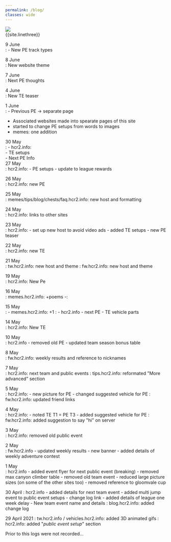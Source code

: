 ```yaml
---
permalink: /blog/
classes: wide
---    
```


![](https://cdn.discordapp.com/attachments/806343355264401478/837569890357346334/image0.png)   
{{site.linethree}}  

9 June  
: - New PE track types  

8 June   
: New website theme

7 June   
: Next PE thoughts

4 June     
: New TE teaser 

1 June   
: - Previous PE -> separate page  
- Associated websites made into spearate pages of this site   
- started to change PE setups from words to images  
- memes: one addition  

30 May  
: - hcr2.info:  
	- TE setups  
	- Next PE Info  
27 May  
: hcr2.info: 
	- PE setups 
	- update to league rewards
	
26 May    
: hcr2.info: new PE

25 May  
: memes/tips/blog/chests/faq.hcr2.info: new host and formatting

24 May  
: hcr2.info: links to other sites

23 May  
: hcr2.info: 
	- set up new host to avoid video ads 
	- added TE setups 
	- new PE teaser

22 May  
: hcr2.info: new TE

21 May  
: tw.hcr2.info: new host and theme
: fw.hcr2.info: new host and theme

19 May  
: hcr2.info: New Pe

16 May  
: memes.hcr2.info: +poems
-:

15 May  
: - memes.hcr2.info: +1
: - hcr2.info
	- next PE
	- TE vehicle parts

14 May  
: hcr2.info: New TE

10 May  
: hcr2.info
	- removed old PE
	- updated team season bonus table

8 May  
: fw.hcr2.info: weekly results and reference to nicknames

7 May  
: hcr2.info: next team and public events
: tips.hcr2.info: reformated "More advanced" section

5 May  
: hcr2.info: 
	- new picture for PE
	- changed suggested vehicle for PE
: fw.hcr2.info: updated friend links

4 May   
: hcr2.info: 
 	- noted TE T1 = PE T3
	- added suggested vehicle for PE
: fw.hcr2.info: added suggestion to say "hi" on server

3 May   
: hcr2.info: removed old public event

2 May   
: fw.hcr2.info
	- updated weekly results
	- new banner
	- added details of weekly adventure contest

1 May   
: hcr2.info
	- added event flyer for next public event (breaking)
	- removed max canyon climber table
	- removed old team event
	- reduced large picture sizes (on some of the other sites too)
	- removed reference to gloomvale cup

30 April 
: hcr2.info
	- added details for next team event
 	- added multi jump event to public event setups
	- change log link
	- added details of league one week delay
	- New team event name and details
: blog.hcr2.info: added change log

29 April 2021
: tw.hcr2.info / vehicles.hcr2.info: added 3D animated gifs
: hcr2.info: added "*public event setup*" section

<a name="bottom"> </a>
Prior to this logs were not recorded...
